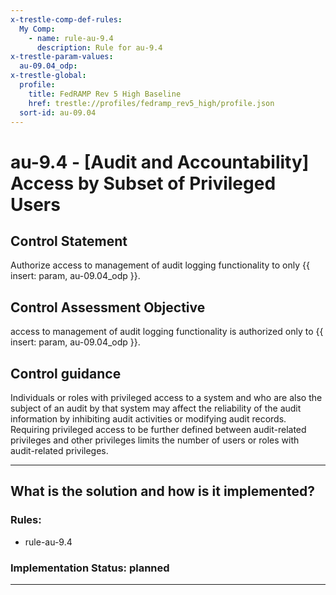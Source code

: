 ```yaml
---
x-trestle-comp-def-rules:
  My Comp:
    - name: rule-au-9.4
      description: Rule for au-9.4
x-trestle-param-values:
  au-09.04_odp:
x-trestle-global:
  profile:
    title: FedRAMP Rev 5 High Baseline
    href: trestle://profiles/fedramp_rev5_high/profile.json
  sort-id: au-09.04
---
```


# au-9.4 - \[Audit and Accountability\] Access by Subset of Privileged Users

## Control Statement

Authorize access to management of audit logging functionality to only {{ insert: param, au-09.04_odp }}.

## Control Assessment Objective

access to management of audit logging functionality is authorized only to {{ insert: param, au-09.04_odp }}.

## Control guidance

Individuals or roles with privileged access to a system and who are also the subject of an audit by that system may affect the reliability of the audit information by inhibiting audit activities or modifying audit records. Requiring privileged access to be further defined between audit-related privileges and other privileges limits the number of users or roles with audit-related privileges.

______________________________________________________________________

## What is the solution and how is it implemented?

<!-- For implementation status enter one of: implemented, partial, planned, alternative, not-applicable -->

<!-- Note that the list of rules under ### Rules: is read-only and changes will not be captured after assembly to JSON -->

<!-- Add control implementation description here for control: au-9.4 -->

### Rules:

  - rule-au-9.4

### Implementation Status: planned

______________________________________________________________________
